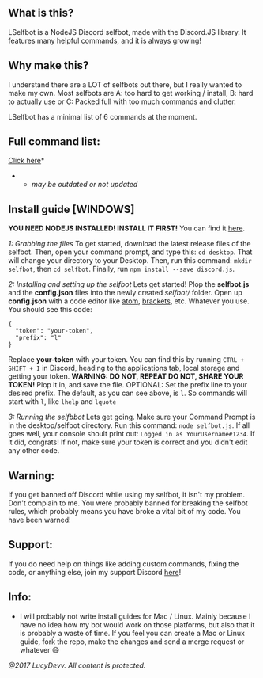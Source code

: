 ## What is this?
LSelfbot is a NodeJS Discord selfbot, made with the Discord.JS library.
It features many helpful commands, and it is always growing!

## Why make this?
I understand there are a LOT of selfbots out there, but I really wanted to
make my own. Most selfbots are A: too hard to get working / install,
B: hard to actually use or C: Packed full with too much commands and clutter.

LSelfbot has a minimal list of 6 commands at the moment.

## Full command list:
[Click here](http://imgur.com/a/WGLgI)*
* - *may be outdated or not updated*

## Install guide [WINDOWS]
**YOU NEED NODEJS INSTALLED! INSTALL IT FIRST!** You can find it [here](https://nodejs.org).

*1: Grabbing the files*
To get started, download the latest release files of the selfbot. Then, open your command prompt,
and type this: `cd desktop`. That will change your directory to your Desktop. Then, run this command:
`mkdir selfbot`, then `cd selfbot`. Finally, run `npm install --save discord.js`.

*2: Installing and setting up the selfbot*
Lets get started! Plop the **selfbot.js** and the **config.json** files into the newly created *selfbot/* folder. Open up **config.json**
with a code editor like [atom](), [brackets](), etc. Whatever you use. You should see this code:
```
{
  "token": "your-token",
  "prefix": "l"
}
```
Replace **your-token** with your token. You can find this by running `CTRL + SHIFT + I` in Discord, heading to
the applications tab, local storage and getting your token.
**WARNING: DO NOT, REPEAT DO NOT, SHARE YOUR TOKEN!**
Plop it in, and save the file. OPTIONAL: Set the prefix line to your desired prefix.
The default, as you can see above, is `l`. So commands will start with `l`, like `lhelp` and `lquote`

*3: Running the selfbbot*
Lets get going. Make sure your Command Prompt is in the desktop/selfbot directory. Run this command: `node selfbot.js`.
If all goes well, your console shoult print out: `Logged in as YourUsername#1234`. If it did, congrats! If not, make sure
your token is correct and you didn't edit any other code.

## Warning:
If you get banned off Discord while using my selfbot, it isn't my problem. Don't complain to me. You were probably banned for breaking the selfbot rules, which probably means you have broke a vital bit of my code. You have been warned!

## Support:
If you do need help on things like adding custom commands, fixing the code,
or anything else, join my support Discord [here](https://discord.gg/6yjeSM8)!

## Info:
- I will probably not write install guides for Mac / Linux. Mainly because I have no idea how my bot would work on those platforms,
but also that it is probably a waste of time. If you feel you can create a Mac or Linux guide, fork the repo, make the changes and send a merge request or whatever :smile:

*@2017 LucyDevv. All content is protected.*
